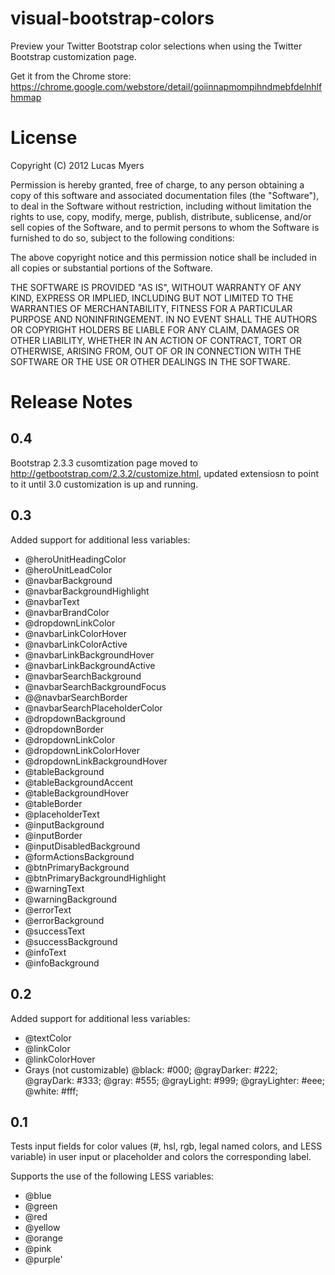 # visual-bootstrap-colors

Preview your Twitter Bootstrap color selections when using the Twitter Bootstrap customization page.

Get it from the Chrome store: https://chrome.google.com/webstore/detail/goiinnapmompihndmebfdelnhlfhmmap


# License

Copyright (C) 2012 Lucas Myers

Permission is hereby granted, free of charge, to any person obtaining a copy of this software and associated documentation files (the "Software"), to deal in the Software without restriction, including without limitation the rights to use, copy, modify, merge, publish, distribute, sublicense, and/or sell copies of the Software, and to permit persons to whom the Software is furnished to do so, subject to the following conditions:

The above copyright notice and this permission notice shall be included in all copies or substantial portions of the Software.

THE SOFTWARE IS PROVIDED "AS IS", WITHOUT WARRANTY OF ANY KIND, EXPRESS OR IMPLIED, INCLUDING BUT NOT LIMITED TO THE WARRANTIES OF MERCHANTABILITY, FITNESS FOR A PARTICULAR PURPOSE AND NONINFRINGEMENT. IN NO EVENT SHALL THE AUTHORS OR COPYRIGHT HOLDERS BE LIABLE FOR ANY CLAIM, DAMAGES OR OTHER LIABILITY, WHETHER IN AN ACTION OF CONTRACT, TORT OR OTHERWISE, ARISING FROM, OUT OF OR IN CONNECTION WITH THE SOFTWARE OR THE USE OR OTHER DEALINGS IN THE SOFTWARE.


# Release Notes

## 0.4
Bootstrap 2.3.3 cusomtization page moved to http://getbootstrap.com/2.3.2/customize.html, updated extensiosn to point to it until 3.0 customization is up and running.

## 0.3

Added support for additional less variables:

* @heroUnitHeadingColor
* @heroUnitLeadColor
* @navbarBackground
* @navbarBackgroundHighlight
* @navbarText
* @navbarBrandColor
* @dropdownLinkColor
* @navbarLinkColorHover
* @navbarLinkColorActive
* @navbarLinkBackgroundHover
* @navbarLinkBackgroundActive
* @navbarSearchBackground
* @navbarSearchBackgroundFocus
* @@navbarSearchBorder
* @navbarSearchPlaceholderColor
* @dropdownBackground
* @dropdownBorder
* @dropdownLinkColor
* @dropdownLinkColorHover
* @dropdownLinkBackgroundHover
* @tableBackground
* @tableBackgroundAccent
* @tableBackgroundHover
* @tableBorder
* @placeholderText
* @inputBackground
* @inputBorder
* @inputDisabledBackground
* @formActionsBackground
* @btnPrimaryBackground
* @btnPrimaryBackgroundHighlight
* @warningText
* @warningBackground
* @errorText
* @errorBackground
* @successText
* @successBackground
* @infoText
* @infoBackground

## 0.2

Added support for additional less variables:

* @textColor
* @linkColor
* @linkColorHover
* Grays (not customizable)
    @black:                 #000;
    @grayDarker:            #222;
    @grayDark:              #333;
    @gray:                  #555;
    @grayLight:             #999;
    @grayLighter:           #eee;
    @white:                 #fff;

## 0.1

Tests input fields for color values (#, hsl, rgb, legal named colors, and LESS variable) in user input or placeholder and colors the corresponding label.

Supports the use of the following LESS variables:

* @blue
* @green
* @red
* @yellow
* @orange
* @pink
* @purple'